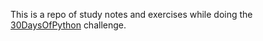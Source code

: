 This is a repo of study notes and exercises while doing the [30DaysOfPython](https://github.com/Asabeneh/30-Days-Of-Python) challenge.